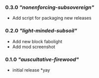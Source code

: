 ### 0.3.0 *"nonenforcing-subsovereign"*
- Add script for packaging new releases

### 0.2.0 *"light-minded-subsoil"*
- Add new block fabolight
- Add mod screenshot

### 0.1.0 *"auscultative-firewood"*
- initial release \*yay